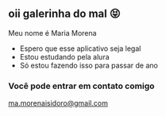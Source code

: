 ## oii galerinha do mal 😝

Meu nome é Maria Morena  

- Espero que esse aplicativo seja legal
- Estou estudando pela alura 
- Só estou fazendo isso para passar de ano

 ### Você pode entrar em contato comigo  
ma.morenaisidoro@gmail.com
